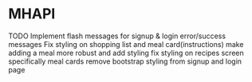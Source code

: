 # MHAPI
TODO
Implement flash messages for signup & login error/success messages
Fix styling on shopping list and meal card(instructions)
make adding a meal more robust and add styling
fix styling on recipes screen specifically meal cards
remove bootstrap styling from signup and login page
